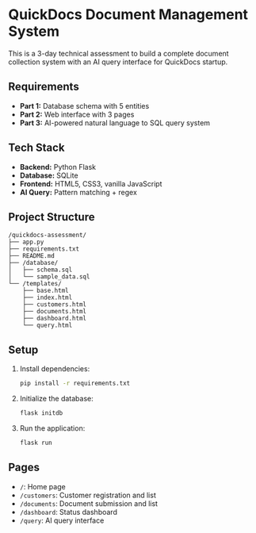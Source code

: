 # QuickDocs Document Management System

This is a 3-day technical assessment to build a complete document collection system with an AI query interface for QuickDocs startup.

## Requirements

*   **Part 1:** Database schema with 5 entities
*   **Part 2:** Web interface with 3 pages
*   **Part 3:** AI-powered natural language to SQL query system

## Tech Stack

*   **Backend:** Python Flask
*   **Database:** SQLite
*   **Frontend:** HTML5, CSS3, vanilla JavaScript
*   **AI Query:** Pattern matching + regex

## Project Structure

```
/quickdocs-assessment/
├── app.py
├── requirements.txt
├── README.md
├── /database/
│   ├── schema.sql
│   └── sample_data.sql
└── /templates/
    ├── base.html
    ├── index.html
    ├── customers.html
    ├── documents.html
    ├── dashboard.html
    └── query.html
```

## Setup

1.  Install dependencies:
    ```bash
    pip install -r requirements.txt
    ```
2.  Initialize the database:
    ```bash
    flask initdb
    ```
3.  Run the application:
    ```bash
    flask run
    ```

## Pages

*   `/`: Home page
*   `/customers`: Customer registration and list
*   `/documents`: Document submission and list
*   `/dashboard`: Status dashboard
*   `/query`: AI query interface
